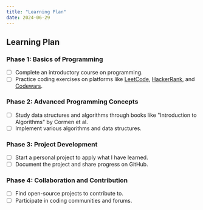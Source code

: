 ```yaml
---
title: "Learning Plan"
date: 2024-06-29
---
```

## Learning Plan

### Phase 1: Basics of Programming

- [ ] Complete an introductory course on programming.
- [ ] Practice coding exercises on platforms like [LeetCode](https://leetcode.com/), [HackerRank](https://www.hackerrank.com/), and [Codewars](https://www.codewars.com/).

### Phase 2: Advanced Programming Concepts

- [ ] Study data structures and algorithms through books like "Introduction to Algorithms" by Cormen et al.
- [ ] Implement various algorithms and data structures.

### Phase 3: Project Development

- [ ] Start a personal project to apply what I have learned.
- [ ] Document the project and share progress on GitHub.

### Phase 4: Collaboration and Contribution

- [ ] Find open-source projects to contribute to.
- [ ] Participate in coding communities and forums.
